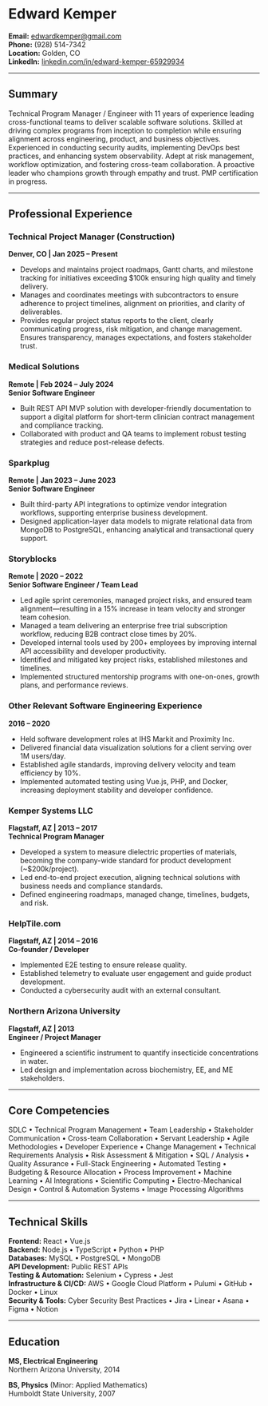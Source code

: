 # Edward Kemper

**Email:** edwardkemper@gmail.com  
**Phone:** (928) 514-7342  
**Location:** Golden, CO  
**LinkedIn:** [linkedin.com/in/edward-kemper-65929934](https://linkedin.com/in/edward-kemper-65929934)

---

## Summary

Technical Program Manager / Engineer with 11 years of experience leading cross-functional teams to deliver scalable software solutions. Skilled at driving complex programs from inception to completion while ensuring alignment across engineering, product, and business objectives. Experienced in conducting security audits, implementing DevOps best practices, and enhancing system observability. Adept at risk management, workflow optimization, and fostering cross-team collaboration. A proactive leader who champions growth through empathy and trust. PMP certification in progress.

---

## Professional Experience

### Technical Project Manager (Construction)  
**Denver, CO | Jan 2025 – Present**

- Develops and maintains project roadmaps, Gantt charts, and milestone tracking for initiatives exceeding $100k ensuring high quality and timely delivery.  
- Manages and coordinates meetings with subcontractors to ensure adherence to project timelines, alignment on priorities, and clarity of deliverables.  
- Provides regular project status reports to the client, clearly communicating progress, risk mitigation, and change management. Ensures transparency, manages expectations, and fosters stakeholder trust.

### Medical Solutions  
**Remote | Feb 2024 – July 2024**  
**Senior Software Engineer**

- Built REST API MVP solution with developer-friendly documentation to support a digital platform for short-term clinician contract management and compliance tracking.  
- Collaborated with product and QA teams to implement robust testing strategies and reduce post-release defects.

### Sparkplug  
**Remote | Jan 2023 – June 2023**  
**Senior Software Engineer**

- Built third-party API integrations to optimize vendor integration workflows, supporting enterprise business development.  
- Designed application-layer data models to migrate relational data from MongoDB to PostgreSQL, enhancing analytical and transactional query support.

### Storyblocks  
**Remote | 2020 – 2022**  
**Senior Software Engineer / Team Lead**

- Led agile sprint ceremonies, managed project risks, and ensured team alignment—resulting in a 15% increase in team velocity and stronger team cohesion.  
- Managed a team delivering an enterprise free trial subscription workflow, reducing B2B contract close times by 20%.  
- Developed internal tools used by 200+ employees by improving internal API accessibility and developer productivity.  
- Identified and mitigated key project risks, established milestones and timelines.  
- Implemented structured mentorship programs with one-on-ones, growth plans, and performance reviews.

### Other Relevant Software Engineering Experience  
**2016 – 2020**

- Held software development roles at IHS Markit and Proximity Inc.  
- Delivered financial data visualization solutions for a client serving over 1M users/day.  
- Established agile standards, improving delivery velocity and team efficiency by 10%.  
- Implemented automated testing using Vue.js, PHP, and Docker, increasing deployment stability and developer confidence.

### Kemper Systems LLC  
**Flagstaff, AZ | 2013 – 2017**  
**Technical Program Manager**

- Developed a system to measure dielectric properties of materials, becoming the company-wide standard for product development (~$200k/project).  
- Led end-to-end project execution, aligning technical solutions with business needs and compliance standards.  
- Defined engineering roadmaps, managed change, timelines, budgets, and risk.

### HelpTile.com  
**Flagstaff, AZ | 2014 – 2016**  
**Co-founder / Developer**

- Implemented E2E testing to ensure release quality.  
- Established telemetry to evaluate user engagement and guide product development.  
- Conducted a cybersecurity audit with an external consultant.

### Northern Arizona University  
**Flagstaff, AZ | 2013**  
**Engineer / Project Manager**

- Engineered a scientific instrument to quantify insecticide concentrations in water.  
- Led design and implementation across biochemistry, EE, and ME stakeholders.

---

## Core Competencies

SDLC • Technical Program Management • Team Leadership • Stakeholder Communication • Cross-team Collaboration • Servant Leadership • Agile Methodologies • Developer Experience • Change Management • Technical Requirements Analysis • Risk Assessment & Mitigation • SQL / Analysis • Quality Assurance • Full-Stack Engineering • Automated Testing • Budgeting & Resource Allocation • Process Improvement • Machine Learning • AI Integrations • Scientific Computing • Electro-Mechanical Design • Control & Automation Systems • Image Processing Algorithms

---

## Technical Skills

**Frontend:** React • Vue.js  
**Backend:** Node.js • TypeScript • Python • PHP  
**Databases:** MySQL • PostgreSQL • MongoDB  
**API Development:** Public REST APIs  
**Testing & Automation:** Selenium • Cypress • Jest  
**Infrastructure & CI/CD:** AWS • Google Cloud Platform • Pulumi • GitHub • Docker • Linux  
**Security & Tools:** Cyber Security Best Practices • Jira • Linear • Asana • Figma • Notion

---

## Education

**MS, Electrical Engineering**  
Northern Arizona University, 2014

**BS, Physics** (Minor: Applied Mathematics)  
Humboldt State University, 2007